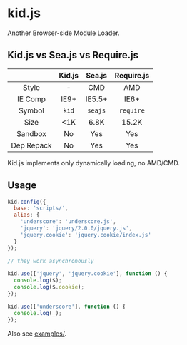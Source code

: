 # kid.js

Another Browser-side Module Loader.

## Kid.js vs Sea.js vs Require.js

| &nbsp; | Kid.js | Sea.js | Require.js |
| :---: | :---: | :---: | :---: |
| Style | \- | CMD | AMD |
| IE Comp | IE9+ | IE5.5+ | IE6+ |
| Symbol | `kid` | `seajs` | `require` |
| Size | <1K | 6.8K | 15.2K |
| Sandbox | No | Yes | Yes |
| Dep Repack | No | Yes | Yes |

Kid.js implements only dynamically loading, no AMD/CMD.

## Usage

```js
kid.config({
  base: 'scripts/',
  alias: {
    'underscore': 'underscore.js',
    'jquery': 'jquery/2.0.0/jquery.js',
    'jquery.cookie': 'jquery.cookie/index.js'
  }
});

// they work asynchronously

kid.use(['jquery', 'jquery.cookie'], function () {
  console.log($);
  console.log($.cookie);
});

kid.use(['underscore'], function () {
  console.log(_);
});
```

Also see [examples/](examples/).